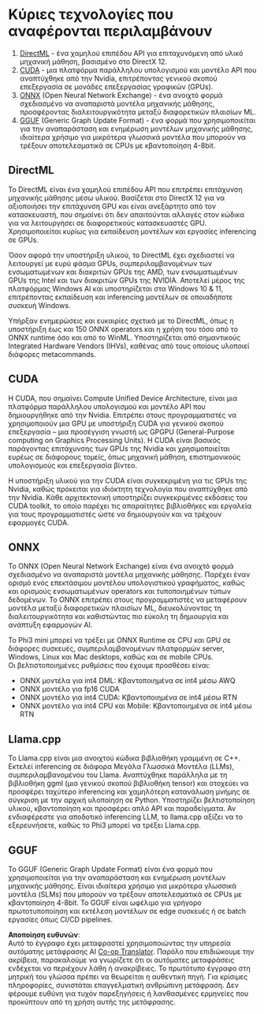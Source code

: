 <!--
CO_OP_TRANSLATOR_METADATA:
{
  "original_hash": "9841486ba4cf2590fabe609b925b00eb",
  "translation_date": "2025-07-16T18:44:33+00:00",
  "source_file": "md/01.Introduction/01/01.Understandingtech.md",
  "language_code": "el"
}
-->
# Κύριες τεχνολογίες που αναφέρονται περιλαμβάνουν

1. [DirectML](https://learn.microsoft.com/windows/ai/directml/dml?WT.mc_id=aiml-138114-kinfeylo) - ένα χαμηλού επιπέδου API για επιταχυνόμενη από υλικό μηχανική μάθηση, βασισμένο στο DirectX 12.  
2. [CUDA](https://blogs.nvidia.com/blog/what-is-cuda-2/) - μια πλατφόρμα παράλληλου υπολογισμού και μοντέλο API που αναπτύχθηκε από την Nvidia, επιτρέποντας γενικού σκοπού επεξεργασία σε μονάδες επεξεργασίας γραφικών (GPUs).  
3. [ONNX](https://onnx.ai/) (Open Neural Network Exchange) - ένα ανοιχτό φορμά σχεδιασμένο να αναπαριστά μοντέλα μηχανικής μάθησης, προσφέροντας διαλειτουργικότητα μεταξύ διαφορετικών πλαισίων ML.  
4. [GGUF](https://github.com/ggerganov/ggml/blob/master/docs/gguf.md) (Generic Graph Update Format) - ένα φορμά που χρησιμοποιείται για την αναπαράσταση και ενημέρωση μοντέλων μηχανικής μάθησης, ιδιαίτερα χρήσιμο για μικρότερα γλωσσικά μοντέλα που μπορούν να τρέξουν αποτελεσματικά σε CPUs με κβαντοποίηση 4-8bit.

## DirectML

Το DirectML είναι ένα χαμηλού επιπέδου API που επιτρέπει επιτάχυνση μηχανικής μάθησης μέσω υλικού. Βασίζεται στο DirectX 12 για να αξιοποιήσει την επιτάχυνση GPU και είναι ανεξάρτητο από τον κατασκευαστή, που σημαίνει ότι δεν απαιτούνται αλλαγές στον κώδικα για να λειτουργήσει σε διαφορετικούς κατασκευαστές GPU. Χρησιμοποιείται κυρίως για εκπαίδευση μοντέλων και εργασίες inferencing σε GPUs.

Όσον αφορά την υποστήριξη υλικού, το DirectML έχει σχεδιαστεί να λειτουργεί με ευρύ φάσμα GPUs, συμπεριλαμβανομένων των ενσωματωμένων και διακριτών GPUs της AMD, των ενσωματωμένων GPUs της Intel και των διακριτών GPUs της NVIDIA. Αποτελεί μέρος της πλατφόρμας Windows AI και υποστηρίζεται στα Windows 10 & 11, επιτρέποντας εκπαίδευση και inferencing μοντέλων σε οποιαδήποτε συσκευή Windows.

Υπήρξαν ενημερώσεις και ευκαιρίες σχετικά με το DirectML, όπως η υποστήριξη έως και 150 ONNX operators και η χρήση του τόσο από το ONNX runtime όσο και από το WinML. Υποστηρίζεται από σημαντικούς Integrated Hardware Vendors (IHVs), καθένας από τους οποίους υλοποιεί διάφορες metacommands.

## CUDA

Η CUDA, που σημαίνει Compute Unified Device Architecture, είναι μια πλατφόρμα παράλληλου υπολογισμού και μοντέλο API που δημιουργήθηκε από την Nvidia. Επιτρέπει στους προγραμματιστές να χρησιμοποιούν μια GPU με υποστήριξη CUDA για γενικού σκοπού επεξεργασία – μια προσέγγιση γνωστή ως GPGPU (General-Purpose computing on Graphics Processing Units). Η CUDA είναι βασικός παράγοντας επιτάχυνσης των GPUs της Nvidia και χρησιμοποιείται ευρέως σε διάφορους τομείς, όπως μηχανική μάθηση, επιστημονικούς υπολογισμούς και επεξεργασία βίντεο.

Η υποστήριξη υλικού για την CUDA είναι συγκεκριμένη για τις GPUs της Nvidia, καθώς πρόκειται για ιδιόκτητη τεχνολογία που αναπτύχθηκε από την Nvidia. Κάθε αρχιτεκτονική υποστηρίζει συγκεκριμένες εκδόσεις του CUDA toolkit, το οποίο παρέχει τις απαραίτητες βιβλιοθήκες και εργαλεία για τους προγραμματιστές ώστε να δημιουργούν και να τρέχουν εφαρμογές CUDA.

## ONNX

Το ONNX (Open Neural Network Exchange) είναι ένα ανοιχτό φορμά σχεδιασμένο να αναπαριστά μοντέλα μηχανικής μάθησης. Παρέχει έναν ορισμό ενός επεκτάσιμου μοντέλου υπολογιστικού γραφήματος, καθώς και ορισμούς ενσωματωμένων operators και τυποποιημένων τύπων δεδομένων. Το ONNX επιτρέπει στους προγραμματιστές να μεταφέρουν μοντέλα μεταξύ διαφορετικών πλαισίων ML, διευκολύνοντας τη διαλειτουργικότητα και καθιστώντας πιο εύκολη τη δημιουργία και ανάπτυξη εφαρμογών AI.

Το Phi3 mini μπορεί να τρέξει με ONNX Runtime σε CPU και GPU σε διάφορες συσκευές, συμπεριλαμβανομένων πλατφορμών server, Windows, Linux και Mac desktops, καθώς και σε mobile CPUs.  
Οι βελτιστοποιημένες ρυθμίσεις που έχουμε προσθέσει είναι:

- ONNX μοντέλα για int4 DML: Κβαντοποιημένα σε int4 μέσω AWQ  
- ONNX μοντέλο για fp16 CUDA  
- ONNX μοντέλο για int4 CUDA: Κβαντοποιημένα σε int4 μέσω RTN  
- ONNX μοντέλο για int4 CPU και Mobile: Κβαντοποιημένα σε int4 μέσω RTN

## Llama.cpp

Το Llama.cpp είναι μια ανοιχτού κώδικα βιβλιοθήκη γραμμένη σε C++. Εκτελεί inferencing σε διάφορα Μεγάλα Γλωσσικά Μοντέλα (LLMs), συμπεριλαμβανομένου του Llama. Αναπτύχθηκε παράλληλα με τη βιβλιοθήκη ggml (μια γενικού σκοπού βιβλιοθήκη tensor) και στοχεύει να προσφέρει ταχύτερο inferencing και χαμηλότερη κατανάλωση μνήμης σε σύγκριση με την αρχική υλοποίηση σε Python. Υποστηρίζει βελτιστοποίηση υλικού, κβαντοποίηση και προσφέρει απλό API και παραδείγματα. Αν ενδιαφέρεστε για αποδοτικό inferencing LLM, το llama.cpp αξίζει να το εξερευνήσετε, καθώς το Phi3 μπορεί να τρέξει Llama.cpp.

## GGUF

Το GGUF (Generic Graph Update Format) είναι ένα φορμά που χρησιμοποιείται για την αναπαράσταση και ενημέρωση μοντέλων μηχανικής μάθησης. Είναι ιδιαίτερα χρήσιμο για μικρότερα γλωσσικά μοντέλα (SLMs) που μπορούν να τρέξουν αποτελεσματικά σε CPUs με κβαντοποίηση 4-8bit. Το GGUF είναι ωφέλιμο για γρήγορο πρωτοτυποποίηση και εκτέλεση μοντέλων σε edge συσκευές ή σε batch εργασίες όπως CI/CD pipelines.

**Αποποίηση ευθυνών**:  
Αυτό το έγγραφο έχει μεταφραστεί χρησιμοποιώντας την υπηρεσία αυτόματης μετάφρασης AI [Co-op Translator](https://github.com/Azure/co-op-translator). Παρόλο που επιδιώκουμε την ακρίβεια, παρακαλούμε να γνωρίζετε ότι οι αυτόματες μεταφράσεις ενδέχεται να περιέχουν λάθη ή ανακρίβειες. Το πρωτότυπο έγγραφο στη μητρική του γλώσσα πρέπει να θεωρείται η αυθεντική πηγή. Για κρίσιμες πληροφορίες, συνιστάται επαγγελματική ανθρώπινη μετάφραση. Δεν φέρουμε ευθύνη για τυχόν παρεξηγήσεις ή λανθασμένες ερμηνείες που προκύπτουν από τη χρήση αυτής της μετάφρασης.